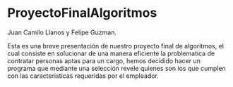 # ProyectoFinalAlgoritmos

Juan Camilo Llanos y Felipe Guzman.

Esta es una breve presentación de nuestro proyecto final de algoritmos, el cual consiste en solucionar de una manera eficiente la problematica de contratar personas aptas para un cargo, hemos decidido hacer un programa que mediante una selección revele quienes son los que cumplen con las caracteristicas requeridas por el empleador.


